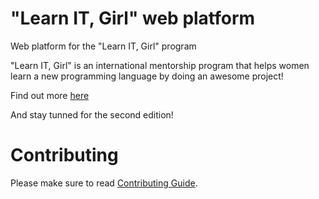 # "Learn IT, Girl" web platform
Web platform for the "Learn IT, Girl" program

"Learn IT, Girl" is an international mentorship program that helps women learn a new programming language by doing an awesome project!


Find out more [here](https://www.learnitgirl.com/)

And stay tunned for the second edition!


# Contributing

Please make sure to read [Contributing Guide](https://github.com/LearnITGirl/WebPlatform/blob/master/CONTRIBUTING.md).
